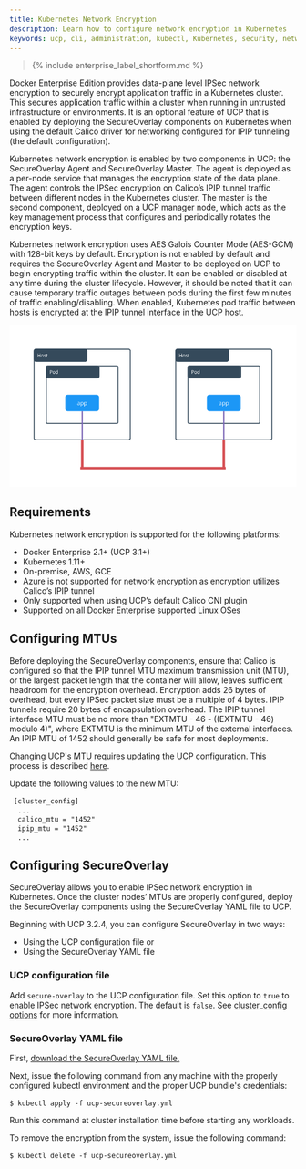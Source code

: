 ```yaml
---
title: Kubernetes Network Encryption
description: Learn how to configure network encryption in Kubernetes
keywords: ucp, cli, administration, kubectl, Kubernetes, security, network, ipsec, ipip, esp, calico
---
```


>{% include enterprise_label_shortform.md %}

Docker Enterprise Edition provides data-plane level IPSec network encryption to securely encrypt application 
traffic in a Kubernetes cluster. This secures application traffic within a cluster when running in untrusted 
infrastructure or environments. It is an optional feature of UCP that is enabled by deploying the SecureOverlay 
components on Kubernetes when using the default Calico driver for networking configured for IPIP tunneling 
(the default configuration).

Kubernetes network encryption is enabled by two components in UCP: the SecureOverlay Agent and SecureOverlay 
Master. The agent is deployed as a per-node service that manages the encryption state of the data plane. The 
agent controls the IPSec encryption on Calico’s IPIP tunnel traffic between different nodes in the Kubernetes 
cluster. The master is the second component, deployed on a UCP manager node, which acts as the key management 
process that configures and periodically rotates the encryption keys.

Kubernetes network encryption uses AES Galois Counter Mode (AES-GCM) with 128-bit keys by default. Encryption 
is not enabled by default and requires the SecureOverlay Agent and Master to be deployed on UCP to begin 
encrypting traffic within the cluster. It can be enabled or disabled at any time during the cluster lifecycle. 
However, it should be noted that it can cause temporary traffic outages between pods during the first few minutes 
of traffic enabling/disabling. When enabled, Kubernetes pod traffic between hosts is encrypted at the IPIP tunnel 
interface in the UCP host.

![Kubernetes Network Encryption](/ee/images/kubernetes-network-encryption.png)

## Requirements

Kubernetes network encryption is supported for the following platforms:
* Docker Enterprise 2.1+ (UCP 3.1+)
* Kubernetes 1.11+
* On-premise, AWS, GCE
* Azure is not supported for network encryption as encryption utilizes Calico’s IPIP tunnel
* Only supported when using UCP’s default Calico CNI plugin
* Supported on all Docker Enterprise supported Linux OSes

## Configuring MTUs

Before deploying the SecureOverlay components, ensure that Calico is configured so that the IPIP tunnel 
MTU maximum transmission unit (MTU), or the largest packet length that the container will allow, leaves sufficient headroom for the encryption overhead.   Encryption adds 26 bytes of overhead, but every IPSec 
packet size must be a multiple of 4 bytes.  IPIP tunnels require 20 bytes of encapsulation overhead.  The IPIP 
tunnel interface MTU must be no more than "EXTMTU - 46 - ((EXTMTU - 46) modulo 4)", where EXTMTU is the minimum MTU 
of the external interfaces.   An IPIP MTU of 1452 should generally be safe for most deployments. 

Changing UCP's MTU requires updating the UCP configuration.  This process is described [here](/ee/ucp/admin/configure/ucp-configuration-file).  

Update the following values to the new MTU:

     [cluster_config]
      ...
      calico_mtu = "1452"
      ipip_mtu = "1452"
      ...

## Configuring SecureOverlay

SecureOverlay allows you to enable IPSec network encryption in Kubernetes. Once the cluster nodes’ MTUs are properly configured, deploy the SecureOverlay components using the SecureOverlay YAML file to UCP.

Beginning with UCP 3.2.4, you can configure SecureOverlay in two ways:
* Using the UCP configuration file or
* Using the SecureOverlay YAML file 

### UCP configuration file

Add `secure-overlay` to the UCP configuration file. Set this option to `true` to enable IPSec network encryption. The default is `false`. See [cluster_config options](https://docs.docker.com/ee/ucp/admin/configure/ucp-configuration-file/#cluster_config-table-required) for more information.

### SecureOverlay YAML file

First, [download the SecureOverlay YAML file.](ucp-secureoverlay.yml)

Next, issue the following command from any machine with the properly configured kubectl environment and the proper UCP bundle's credentials:

```
$ kubectl apply -f ucp-secureoverlay.yml
```

Run this command at cluster installation time before starting any workloads.

To remove the encryption from the system, issue the following command:

```
$ kubectl delete -f ucp-secureoverlay.yml
```
